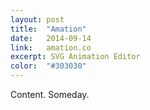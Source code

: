 ```yaml
---
layout: post
title:  "Amation"
date:   2014-09-14
link:	amation.co
excerpt: SVG Animation Editor
color:  "#303030"
---
```

Content. Someday.